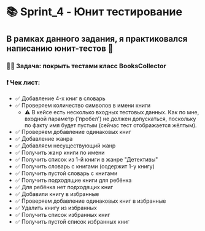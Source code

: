 # 📚 Sprint_4 - Юнит тестирование
## В рамках данного задания, я практиковался написанию юнит-тестов 🙏
### ✍🏻 Задача: покрыть тестами класс BooksCollector
### ❗️ Чек лист:
- ✅ Добавление 4-х книг в словарь
- ✅ Проверяем количество символов в имени книги
  - ⚠️ В кейсе есть несколько входных тестовых данных. Как по мне, входной параметр ('пробел') не должен допускаться, поскольку по факту имя будет пустым (сейчас тест отображается жёлтым).
- ✅ Проверяем добавление одинаковых книг
- ✅ Добавление жанра
- ✅ Добавляем несуществующий жанр
- ✅ Получить жанр книги по имени
- ✅ Получить список из 1-й книги в жанре "Детективы"
- ✅ Получить словарь с книгами (содержит 1-у книгу)
- ✅ Получить пустой словарь с книгами
- ✅ Получить подходящие книги для ребёнка
- ✅ Для ребёнка нет подходящих книг
- ✅ Добавили книгу в избранные
- ✅ Проверяем добавление одинаковых книг в избранные
- ✅ Удалить книгу из избранных
- ✅ Получить список избранных книг
- ✅ Получить пустой список избранных книг